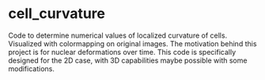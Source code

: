 # cell_curvature
Code to determine numerical values of localized curvature of cells. Visualized with colormapping on original images. The motivation behind this project is for nuclear deformations over time. This code is specifically designed for the 2D case, with 3D capabilities maybe possible with some modifications. 

